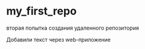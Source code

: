 ﻿# my_first_repo

вторая попытка создания удаленного репозитория

Добавили текст через web-приложение
